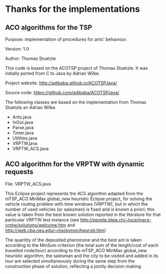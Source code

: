 # Thanks for the implementations

## ACO algorithms for the TSP

Purpose: implementation of procedures for ants' behaviour.

Version: 1.0

Author: Thomas Stuetzle

This code is based on the ACOTSP project of Thomas Stuetzle. 
It was initially ported from C to Java by Adrian Wilke.

Project website: http://adibaba.github.io/ACOTSPJava/

Source code: https://github.com/adibaba/ACOTSPJava/

The following classes are based on the implementation from Thomas Stuetzle an Adrian Wilke.
* Ants.java
* InOut.java
* Parse.java
* Timer.java
* Utilities.java
* VRPTW.java
* VRPTW_ACS.java

## ACO algorithm for the VRPTW with dynamic requests

File: VRPTW_ACS.java

This Eclipse project represents the ACS algorithm adapted from the mTSP_ACO MinMax global_new heuristic Eclipse project,
for solving the vehicle routing problem with time windows (VRPTW), but in which the number
of used vehicles (or salesmen) is fixed and is known a priori; this value is taken from the best
known solution reported in the literature for that particular VRPTW test instance
(see http://people.idsia.ch/~luca/macs-vrptw/solutions/welcome.htm and http://web.cba.neu.edu/~msolomon/heuristi.htm)

The quantity of the deposited pheromone and the best ant is taken according to the MinSum criterion
(the total sum of the length/cost of each travelled route/tour)
according to the mTSP_ACO MinMax global_new heuristic algorithm, the salesman and the city to
be visited and added in its tour are selected simultaneously during the same step from the
construction phase of solution, reflecting a jointly decision making.